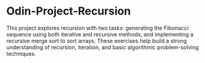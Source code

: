 # Odin-Project-Recursion
This project explores recursion with two tasks: generating the Fibonacci sequence using both iterative and recursive methods, and implementing a recursive merge sort to sort arrays. These exercises help build a strong understanding of recursion, iteration, and basic algorithmic problem-solving techniques.
